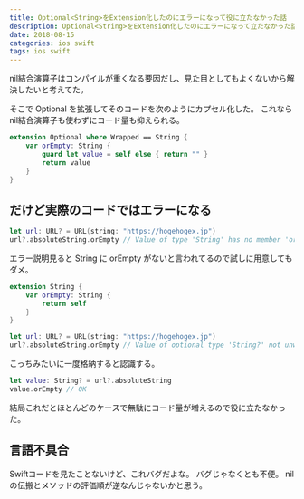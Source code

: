 ```yaml
---
title: Optional<String>をExtension化したのにエラーになって役に立たなかった話
description: Optional<String>をExtension化したのにエラーになって立たなかった話. nil結合演算子はコンパイルが重くなる要因だし、見た目としてもよくないから解決したいと考えてた。そこで Optional を拡張してそのコードを次のようにカプセル化した。これなら nil結合演算子も使わずにコード量も抑えられる。
date: 2018-08-15
categories: ios swift
tags: ios swift
---
```


nil結合演算子はコンパイルが重くなる要因だし、見た目としてもよくないから解決したいと考えてた。

そこで Optional を拡張してそのコードを次のようにカプセル化した。
これなら nil結合演算子も使わずにコード量も抑えられる。

```swift
extension Optional where Wrapped == String {
    var orEmpty: String {
        guard let value = self else { return "" }
        return value
    }
}
```

## だけど実際のコードではエラーになる

```swift
let url: URL? = URL(string: "https://hogehogex.jp")
url?.absoluteString.orEmpty // Value of type 'String' has no member 'orEmpty'
```

エラー説明見ると String に orEmpty がないと言われてるので試しに用意してもダメ。
```swift
extension String {
    var orEmpty: String {
        return self
    }
}

let url: URL? = URL(string: "https://hogehogex.jp")
url?.absoluteString.orEmpty // Value of optional type 'String?' not unwrapped; did you mean to use '!' or '?'?
```

こっちみたいに一度格納すると認識する。
```swift
let value: String? = url?.absoluteString
value.orEmpty // OK
```

結局これだとほとんどのケースで無駄にコード量が増えるので役に立たなかった。

## 言語不具合
Swiftコードを見たことないけど、これバグだよな。
バグじゃなくとも不便。
nilの伝搬とメソッドの評価順が逆なんじゃないかと思う。
